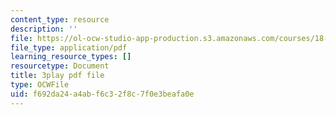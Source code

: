 ```yaml
---
content_type: resource
description: ''
file: https://ol-ocw-studio-app-production.s3.amazonaws.com/courses/18-01sc-single-variable-calculus-fall-2010/f692da24a4abf6c32f8c7f0e3beafa0e_eRCN3daFCmU.pdf
file_type: application/pdf
learning_resource_types: []
resourcetype: Document
title: 3play pdf file
type: OCWFile
uid: f692da24-a4ab-f6c3-2f8c-7f0e3beafa0e
---
```

